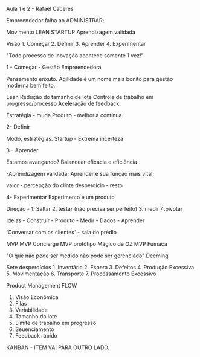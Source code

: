 Aula 1 e 2 - Rafael Caceres

 Empreendedor falha ao ADMINISTRAR;

 Movimento LEAN STARTUP
    Aprendizagem validada

Visão
    1. Começar
    2. Definir
    3. Aprender
    4. Experimentar

"Todo processo de inovação acontece somente 1 vez!"

1 - Começar - Gestão Empreendedora

Pensamento enxuto. Agilidade é um nome mais bonito para gestão moderna bem feito.

Lean
    Redução do tamanho de lote
    Controle de trabalho em progresso/processo
    Aceleração de feedback

Estratégia - muda
Produto - melhoria contínua

2- Definir

Modo, estratégias. 
Startup - Extrema incerteza

3 - Aprender

Estamos avançando?
Balancear eficácia e eficiência

-Aprendizagem validada; Aprender é sua função mais vital;

valor - percepção do clinte
desperdício - resto

4- Experimentar
    Experimento é um produto

Direção - 1. Saltar 2. testar (não precisa ser perfeito) 3. medir 4.pivotar

Ideias - Construir - Produto - Medir - Dados - Aprender

'Conversar com os clientes' - saia do prédio

MVP
    MVP Concierge
    MVP protótipo
    Mágico de OZ
    MVP Fumaça

"O que não pode ser medido não pode ser gerenciado" Deeming

Sete desperdícios
    1. Inventário
    2. Espera
    3. Defeitos
    4. Produção Excessiva
    5. Movimentação
    6. Transporte
    7. Processamento Excessivo

Product Management FLOW

1. Visão Econômica
2. Filas
3. Variabilidade
4. Tamanho do lote
5. Limite de trabalho em progresso
6. Seuenciamento
7. Feedback rápido

KANBAN - ITEM VAI PARA OUTRO LADO;

